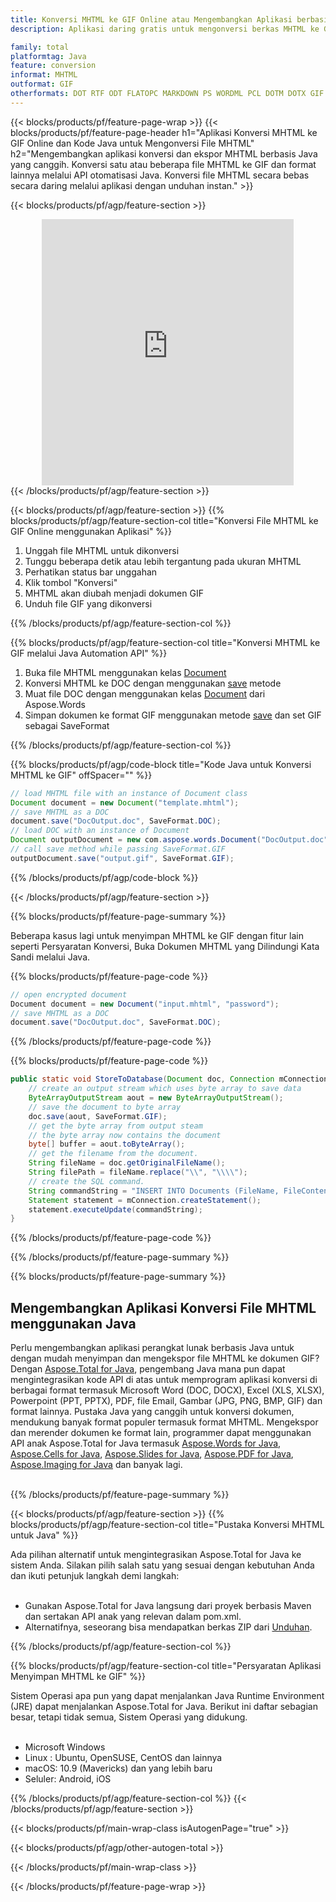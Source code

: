 ```yaml
---
title: Konversi MHTML ke GIF Online atau Mengembangkan Aplikasi berbasis Java untuk Mengonversi File MHTML
description: Aplikasi daring gratis untuk mengonversi berkas MHTML ke GIF. Kode pustaka konversi Java untuk dokumen MHTML. 

family: total
platformtag: Java
feature: conversion
informat: MHTML
outformat: GIF
otherformats: DOT RTF ODT FLATOPC MARKDOWN PS WORDML PCL DOTM DOTX GIF OTT
---
```

{{< blocks/products/pf/feature-page-wrap >}}
{{< blocks/products/pf/feature-page-header h1="Aplikasi Konversi MHTML ke GIF Online dan Kode Java untuk Mengonversi File MHTML" h2="Mengembangkan aplikasi konversi dan ekspor MHTML berbasis Java yang canggih. Konversi satu atau beberapa file MHTML ke GIF dan format lainnya melalui API otomatisasi Java. Konversi file MHTML secara bebas secara daring melalui aplikasi dengan unduhan instan." >}}


{{< blocks/products/pf/agp/feature-section >}}

<div class="container-fluid agp-content bg-white aboutfile box-1 vh100 section nopbtm">
<div class=container>
<div class=row>
<div class="demobox tc col-md-12 padding-0" align="center">

<iframe title="Aplikasi Konversi MHTML ke GIF Online Gratis" style="border: none; height: 426px;" scrolling="no" src="https://total-conversion-app-65z5r2lp.k8s.dynabic.com/?to=gif&from=mhtml" id="child-iframe" width="80%"></iframe>

</div></div>
</div></div>
{{< /blocks/products/pf/agp/feature-section >}}


{{< blocks/products/pf/agp/feature-section >}}
{{% blocks/products/pf/agp/feature-section-col title="Konversi File MHTML ke GIF Online menggunakan Aplikasi" %}}

1. Unggah file MHTML untuk dikonversi
1. Tunggu beberapa detik atau lebih tergantung pada ukuran MHTML
1. Perhatikan status bar unggahan
1. Klik tombol "Konversi"
1. MHTML akan diubah menjadi dokumen GIF
1. Unduh file GIF yang dikonversi

{{% /blocks/products/pf/agp/feature-section-col %}}

{{% blocks/products/pf/agp/feature-section-col title="Konversi MHTML ke GIF melalui Java Automation API" %}}


1. Buka file MHTML menggunakan kelas [Document](https://reference.aspose.com/pdf/java/com.aspose.pdf/Document)
2. Konversi MHTML ke DOC dengan menggunakan [save](https://reference.aspose.com/pdf/java/com.aspose.pdf/Document#save-java.lang.String-com.aspose.pdf.SaveOptions- ) metode
3. Muat file DOC dengan menggunakan kelas [Document](https://reference.aspose.com/words/java/com.aspose.words/Document) dari Aspose.Words
4. Simpan dokumen ke format GIF menggunakan metode [save](https://reference.aspose.com/words/java/com.aspose.words/Document#save(java.lang.String,int)) dan set GIF sebagai SaveFormat



{{% /blocks/products/pf/agp/feature-section-col %}}

{{% blocks/products/pf/agp/code-block title="Kode Java untuk Konversi MHTML ke GIF" offSpacer="" %}}


```java
// load MHTML file with an instance of Document class
Document document = new Document("template.mhtml");
// save MHTML as a DOC 
document.save("DocOutput.doc", SaveFormat.DOC); 
// load DOC with an instance of Document
Document outputDocument = new com.aspose.words.Document("DocOutput.doc");
// call save method while passing SaveFormat.GIF
outputDocument.save("output.gif", SaveFormat.GIF);   
```



{{% /blocks/products/pf/agp/code-block %}}

{{< /blocks/products/pf/agp/feature-section >}}

{{% blocks/products/pf/feature-page-summary %}}

Beberapa kasus lagi untuk menyimpan MHTML ke GIF dengan fitur lain seperti Persyaratan Konversi, Buka Dokumen MHTML yang Dilindungi Kata Sandi melalui Java.

{{% blocks/products/pf/feature-page-code %}}


```cs
// open encrypted document
Document document = new Document("input.mhtml", "password");
// save MHTML as a DOC 
document.save("DocOutput.doc", SaveFormat.DOC);
```


{{% /blocks/products/pf/feature-page-code %}}
{{% blocks/products/pf/feature-page-code %}}


```java
public static void StoreToDatabase(Document doc, Connection mConnection) throws Exception {
    // create an output stream which uses byte array to save data
    ByteArrayOutputStream aout = new ByteArrayOutputStream();
    // save the document to byte array
    doc.save(aout, SaveFormat.GIF);
    // get the byte array from output steam
    // the byte array now contains the document
    byte[] buffer = aout.toByteArray();
    // get the filename from the document.
    String fileName = doc.getOriginalFileName();
    String filePath = fileName.replace("\\", "\\\\");
    // create the SQL command.
    String commandString = "INSERT INTO Documents (FileName, FileContent) VALUES('" + filePath + "', '" + buffer + "')";
    Statement statement = mConnection.createStatement();
    statement.executeUpdate(commandString);
}  
```


{{% /blocks/products/pf/feature-page-code %}}


{{% /blocks/products/pf/feature-page-summary %}}

{{% blocks/products/pf/feature-page-summary %}}

<h2>Mengembangkan Aplikasi Konversi File MHTML menggunakan Java</h2>

Perlu mengembangkan aplikasi perangkat lunak berbasis Java untuk dengan mudah menyimpan dan mengekspor file MHTML ke dokumen GIF? Dengan [Aspose.Total for Java](https://products.aspose.com/total/id/java/), pengembang Java mana pun dapat mengintegrasikan kode API di atas untuk memprogram aplikasi konversi di berbagai format termasuk Microsoft Word (DOC, DOCX), Excel (XLS, XLSX), Powerpoint (PPT, PPTX), PDF, file Email, Gambar (JPG, PNG, BMP, GIF) dan format lainnya. Pustaka Java yang canggih untuk konversi dokumen, mendukung banyak format populer termasuk format MHTML. Mengekspor dan merender dokumen ke format lain, programmer dapat menggunakan API anak Aspose.Total for Java termasuk [Aspose.Words for Java](https://products.aspose.com/words/id/java/), [Aspose.Cells for Java](https://products.aspose.com/cells/id/java/), [Aspose.Slides for Java](https://products.aspose.com/slides/id/java/), [Aspose.PDF for Java](https://products.aspose.com/pdf/id/java/), [Aspose.Imaging for Java](https://products.aspose.com/imaging/id/java/) dan banyak lagi.<br /><br />

{{% /blocks/products/pf/feature-page-summary %}}

{{< blocks/products/pf/agp/feature-section >}}
{{% blocks/products/pf/agp/feature-section-col title="Pustaka Konversi MHTML untuk Java" %}}

Ada pilihan alternatif untuk mengintegrasikan Aspose.Total for Java ke sistem Anda. Silakan pilih salah satu yang sesuai dengan kebutuhan Anda dan ikuti petunjuk langkah demi langkah:<br /><br />

- Gunakan Aspose.Total for Java langsung dari proyek berbasis Maven dan sertakan API anak yang relevan dalam pom.xml.
- Alternatifnya, seseorang bisa mendapatkan berkas ZIP dari [Unduhan](https://releases.aspose.com/total/java).

{{% /blocks/products/pf/agp/feature-section-col %}}

{{% blocks/products/pf/agp/feature-section-col title="Persyaratan Aplikasi Menyimpan MHTML ke GIF" %}}

Sistem Operasi apa pun yang dapat menjalankan Java Runtime Environment (JRE) dapat menjalankan Aspose.Total for Java. Berikut ini daftar sebagian besar, tetapi tidak semua, Sistem Operasi yang didukung. <br /><br />
- Microsoft Windows
- Linux : Ubuntu, OpenSUSE, CentOS dan lainnya
- macOS: 10.9 (Mavericks) dan yang lebih baru
- Seluler: Android, iOS

{{% /blocks/products/pf/agp/feature-section-col %}}
{{< /blocks/products/pf/agp/feature-section >}}

{{< blocks/products/pf/main-wrap-class isAutogenPage="true" >}}

{{< blocks/products/pf/agp/other-autogen-total >}}

{{< /blocks/products/pf/main-wrap-class >}}

{{< /blocks/products/pf/feature-page-wrap >}}